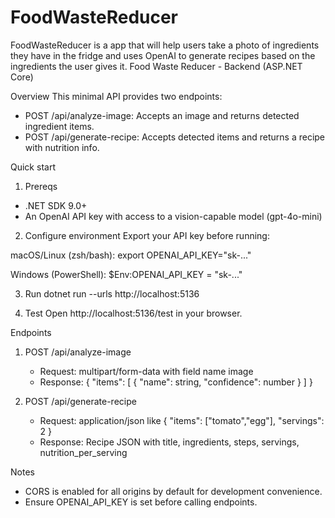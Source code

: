 # FoodWasteReducer
FoodWasteReducer is a app that will help users take a photo of ingredients they have in the fridge and uses OpenAI to generate recipes based on the ingredients the user gives it.
Food Waste Reducer - Backend (ASP.NET Core)

Overview
This minimal API provides two endpoints:
- POST /api/analyze-image: Accepts an image and returns detected ingredient items.
- POST /api/generate-recipe: Accepts detected items and returns a recipe with nutrition info.

Quick start
1) Prereqs
- .NET SDK 9.0+
- An OpenAI API key with access to a vision-capable model (gpt-4o-mini)

2) Configure environment
Export your API key before running:

macOS/Linux (zsh/bash):
export OPENAI_API_KEY="sk-..."

Windows (PowerShell):
$Env:OPENAI_API_KEY = "sk-..."

3) Run
dotnet run --urls http://localhost:5136

4) Test
Open http://localhost:5136/test in your browser.

Endpoints
1. POST /api/analyze-image
   - Request: multipart/form-data with field name image
   - Response: { "items": [ { "name": string, "confidence": number } ] }

2. POST /api/generate-recipe
   - Request: application/json like { "items": ["tomato","egg"], "servings": 2 }
   - Response: Recipe JSON with title, ingredients, steps, servings, nutrition_per_serving

Notes
- CORS is enabled for all origins by default for development convenience.
- Ensure OPENAI_API_KEY is set before calling endpoints.


